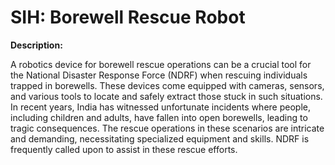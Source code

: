 # SIH: Borewell Rescue Robot

**Description:** 

A robotics device for borewell rescue operations can be a crucial tool for the National Disaster Response Force (NDRF) when rescuing individuals trapped in borewells. These devices come equipped with cameras, sensors, and various tools to locate and safely extract those stuck in such situations. In recent years, India has witnessed unfortunate incidents where people, including children and adults, have fallen into open borewells, leading to tragic consequences. The rescue operations in these scenarios are intricate and demanding, necessitating specialized equipment and skills. NDRF is frequently called upon to assist in these rescue efforts.
